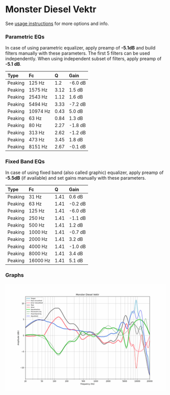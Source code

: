 # Monster Diesel Vektr
See [usage instructions](https://github.com/jaakkopasanen/AutoEq#usage) for more options and info.

### Parametric EQs
In case of using parametric equalizer, apply preamp of **-5.1dB** and build filters manually
with these parameters. The first 5 filters can be used independently.
When using independent subset of filters, apply preamp of **-5.1 dB**.

| Type    | Fc       |    Q | Gain    |
|:--------|:---------|:-----|:--------|
| Peaking | 125 Hz   | 1.2  | -6.0 dB |
| Peaking | 1575 Hz  | 3.12 | 1.5 dB  |
| Peaking | 2543 Hz  | 1.12 | 1.6 dB  |
| Peaking | 5494 Hz  | 3.33 | -7.2 dB |
| Peaking | 10974 Hz | 0.43 | 5.0 dB  |
| Peaking | 63 Hz    | 0.84 | 1.3 dB  |
| Peaking | 80 Hz    | 2.27 | -1.8 dB |
| Peaking | 313 Hz   | 2.62 | -1.2 dB |
| Peaking | 473 Hz   | 3.45 | 1.8 dB  |
| Peaking | 8151 Hz  | 2.67 | -0.1 dB |

### Fixed Band EQs
In case of using fixed band (also called graphic) equalizer, apply preamp of **-5.5dB**
(if available) and set gains manually with these parameters.

| Type    | Fc       |    Q | Gain    |
|:--------|:---------|:-----|:--------|
| Peaking | 31 Hz    | 1.41 | 0.6 dB  |
| Peaking | 63 Hz    | 1.41 | -0.2 dB |
| Peaking | 125 Hz   | 1.41 | -6.0 dB |
| Peaking | 250 Hz   | 1.41 | -1.1 dB |
| Peaking | 500 Hz   | 1.41 | 1.2 dB  |
| Peaking | 1000 Hz  | 1.41 | -0.7 dB |
| Peaking | 2000 Hz  | 1.41 | 3.2 dB  |
| Peaking | 4000 Hz  | 1.41 | -1.0 dB |
| Peaking | 8000 Hz  | 1.41 | 3.4 dB  |
| Peaking | 16000 Hz | 1.41 | 5.1 dB  |

### Graphs
![](./Monster%20Diesel%20Vektr.png)